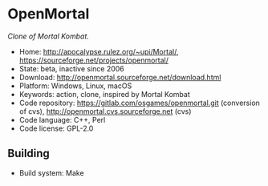 # OpenMortal

_Clone of Mortal Kombat._

- Home: http://apocalypse.rulez.org/~upi/Mortal/, https://sourceforge.net/projects/openmortal/
- State: beta, inactive since 2006
- Download: http://openmortal.sourceforge.net/download.html
- Platform: Windows, Linux, macOS
- Keywords: action, clone, inspired by Mortal Kombat
- Code repository: https://gitlab.com/osgames/openmortal.git (conversion of cvs), http://openmortal.cvs.sourceforge.net (cvs)
- Code language: C++, Perl
- Code license: GPL-2.0

## Building

- Build system: Make
